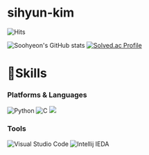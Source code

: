 # sihyun-kim

![Hits](https://hits.seeyoufarm.com/api/count/incr/badge.svg?url=https%3A%2F%2Fgithub.com%2Fkim-soohyeon&count_bg=%23FFDAC7&title_bg=%23FFADAD&icon=&icon_color=%23E7E7E7&title=hits&edge_flat=false)

![Soohyeon's GitHub stats](https://github-readme-stats.vercel.app/api?username=kim-soohyeon&show_icons=true&theme=radical)
[![Solved.ac Profile](http://mazassumnida.wtf/api/v2/generate_badge?boj=neon101)](https://solved.ac/neon101/)

# 💪Skills
### Platforms & Languages
![Python](https://img.shields.io/badge/Python-3776AB.svg?&style=for-the-badge&logo=python&logoColor=white)
![C](https://img.shields.io/badge/C-A8B9CC.svg?&style=for-the-badge&logo=C&logoColor=white)
<img src="https://img.shields.io/badge/Java-007396?style=the-badge&logo=OpenJDK&logoColor=white"/>

### Tools
![Visual Studio Code](https://img.shields.io/badge/Visual%20Studio%20Code-007ACC.svg?&style=for-the-badge&logo=visualstudiocode&logoColor=white)
![Intellij IEDA](https://img.shields.io/badge/intellij%20idea-000000.svg?&style=for-the-badge&logo=intellij%20idea&logoColor=white)
